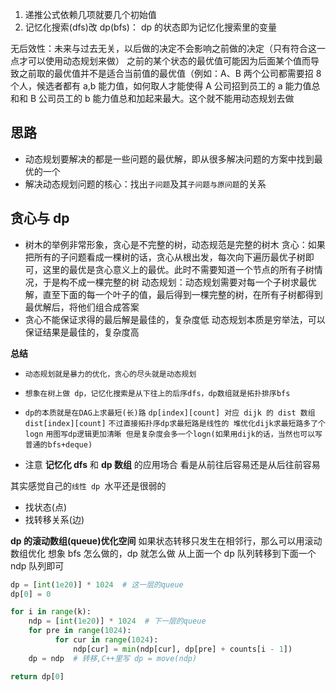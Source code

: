 1. 递推公式依赖几项就要几个初始值
2. 记忆化搜索(dfs)改 dp(bfs)：
   dp 的状态即为记忆化搜索里的变量

无后效性：未来与过去无关，以后做的决定不会影响之前做的决定（只有符合这一点才可以使用动态规划来做）
之前的某个状态的最优值可能因为后面某个值而导致之前取的最优值并不是适合当前值的最优值（例如：A、B 两个公司都需要招 8 个人，候选者都有 a,b 能力值，如何取人才能使得 A 公司招到员工的 a 能力值总和和 B 公司员工的 b 能力值总和加起来最大。这个就不能用动态规划去做

## 思路

- 动态规划要解决的都是一些问题的最优解，即从很多解决问题的方案中找到最优的一个
- 解决动态规划问题的核心：找出`子问题`及其`子问题与原问题`的关系

## 贪心与 dp

- 树木的举例非常形象，贪心是不完整的树，动态规范是完整的树木
  贪心：如果把所有的子问题看成一棵树的话，贪心从根出发，每次向下遍历最优子树即可，这里的最优是贪心意义上的最优。此时不需要知道一个节点的所有子树情况，于是构不成一棵完整的树
  动态规划：动态规划需要对每一个子树求最优解，直至下面的每一个叶子的值，最后得到一棵完整的树，在所有子树都得到最优解后，将他们组合成答案
- 贪心不能保证求得的最后解是最佳的，复杂度低
  动态规划本质是穷举法，可以保证结果是最佳的，复杂度高

**总结**

- `动态规划就是暴力的优化，贪心的尽头就是动态规划`
- `想象在树上做 dp，记忆化搜索是从下往上的后序dfs，dp数组就是拓扑排序bfs`
- `dp的本质就是在DAG上求最短(长)路`
  `dp[index][count] 对应 dijk 的 dist 数组 dist[index][count]`
  `不过直接拓扑序dp求最短路是线性的 堆优化dijk求最短路多了个logn`
  `用图写dp逻辑更加清晰 但是复杂度会多一个logn(如果用dijk的话，当然也可以写普通的bfs+deque)`

- 注意 **记忆化 dfs** 和 **dp 数组** 的应用场合 看是从前往后容易还是从后往前容易

其实感觉自己的`线性 dp `水平还是很弱的

- 找状态(点)
- 找转移关系(边)

**dp 的滚动数组(queue)优化空间**
如果状态转移只发生在相邻行，那么可以用滚动数组优化
想象 bfs 怎么做的，dp 就怎么做
从上面一个 dp 队列转移到下面一个 ndp 队列即可

```Python
dp = [int(1e20)] * 1024  # 这一层的queue
dp[0] = 0

for i in range(k):
    ndp = [int(1e20)] * 1024  # 下一层的queue
    for pre in range(1024):
          for cur in range(1024):
              ndp[cur] = min(ndp[cur], dp[pre] + counts[i - 1])
    dp = ndp  # 转移,C++里写 dp = move(ndp)

return dp[0]
```
